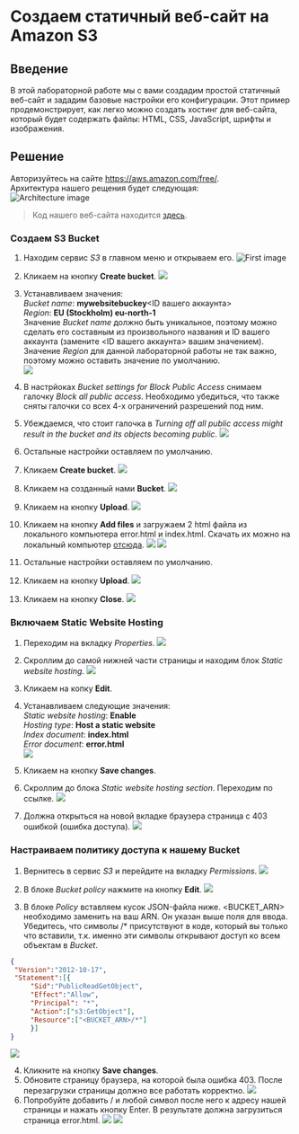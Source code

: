 # Создаем статичный веб-сайт на Amazon S3

## Введение
В этой лабораторной работе мы с вами создадим простой статичный веб-сайт и зададим базовые настройки его конфигурации. Этот пример продемонстрирует,  как легко можно создать хостинг для веб-сайта, который будет содержать файлы: HTML, CSS, JavaScript, шрифты и изображения.

## Решение
Авторизуйтесь на сайте https://aws.amazon.com/free/.  
Архитектура нашего рещения будет следующая:  
![Architecture image](./images/S3staticsiteSchema.png)
> Код нашего веб-сайта находится [здесь](./site/).
### Создаем S3 Bucket 
1. Находим сервис _S3_ в главном меню и открываем его.
![First image](./images/1.png)
2. Кликаем на кнопку **Create bucket**.
![](./images/3.png)
3. Устанавливаем значения:  
_Bucket name_: **mywebsitebuckey**<ID вашего аккаунта>  
_Region_: **EU (Stockholm) eu-north-1**  
Значение _Bucket name_ должно быть уникальное, поэтому можно сделать его составным из произвольного названия и ID вашего аккаунта (замените <ID вашего аккаунта> вашим значением).  
Значение _Region_ для данной лабораторной работы не так важно, поэтому можно оставить значение по умолчанию.  
![](./images/5.png)

4. В настрйоках _Bucket settings for Block Public Access_ снимаем галочку _Block all public access_.
Необходимо убедиться, что также сняты галочки со всех 4-х ограничений разрешений под ним.

5. Убеждаемся, что стоит галочка в _Turning off all public access might result in the bucket and its objects becoming public_.
![](./images/6.png)

6. Остальные настройки оставляем по умолчанию.

7. Кликаем  **Create bucket**.
![](./images/7.png)

8. Кликаем на созданный нами __Bucket__.
![](./images/8.png)

9. Кликаем на кнопку **Upload**.
![](./images/9.png)

10. Кликаем на кнопку **Add files** и загружаем 2 html файла из локального компьютера error.html и index.html.
Скачать их можно на локальный компьютер [отсюда](./pages/).
![](./images/10.png)
![](./images/11.png)

11. Остальные настройки оставляем по умолчанию.
12. Кликаем на кнопку **Upload**.
![](./images/12.png)

13. Кликаем на кнопку **Close**.
![](./images/14.png)


### Включаем Static Website Hosting
1. Переходим на вкладку _Properties_.
![](./images/16.png)

2. Скроллим до самой нижней части страницы и находим блок _Static website hosting_.
![](./images/17.png)

3. Кликаем на копку **Edit**.

4. Устанавливаем следующие значения:  
_Static website hosting_: **Enable**  
_Hosting type_: **Host a static website**  
_Index document_: **index.html**  
_Error document_: **error.html**  
![](./images/18.png)

5. Кликаем на кнопку **Save changes**.
6. Скроллим до блока _Static website hosting section_. Переходим по ссылке.
![](./images/19.png)

7. Должна открыться на новой вкладке браузера страница с 403 ошибкой (ошибка доступа).
![](./images/20.png)

### Настраиваем политику доступа к нашему Bucket
1. Вернитесь в сервис _S3_ и перейдите на вкладку _Permissions_.
![](./images/21.png)

2. В блоке _Bucket policy_ нажмите на кнопку **Edit**.
![](./images/22.png)

3. В блоке _Policy_ вставляем кусок JSON-файла ниже. <BUCKET_ARN> необходимо заменить на ваш ARN. Он указан выше поля для ввода.
Убедитесь, что символы /* присутствуют в коде, который вы только что вставили, т.к. именно эти символы открывают доступ ко всем объектам в _Bucket_.
```json
{
 "Version":"2012-10-17",
 "Statement":[{ 
     "Sid":"PublicReadGetObject", 
     "Effect":"Allow", 
     "Principal": "*", 
     "Action":["s3:GetObject"], 
     "Resource":["<BUCKET_ARN>/*"] 
     }] 
}
```
![](./images/23.png)

4. Кликните на кнопку **Save changes**.
5. Обновите страницу браузера, на которой была ошибка 403. После перезагрузки страницы должно все работать корректно.
![](./images/24.png)
6. Попробуйте добавить / и любой символ после него к адресу нашей страницы и нажать кнопку Enter. В результате должна загрузиться страница error.html.
![](./images/25.png)
![](./images/26.png)

